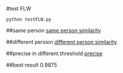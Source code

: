 #test FLW

```
python testFLW.py
```

##same person
[same person similarity](./1.jpg)

##different persion
[different person similarity](./2.jpg)

##precise in different threshold
[precise](./3.jpg)

##best result
0.9875
